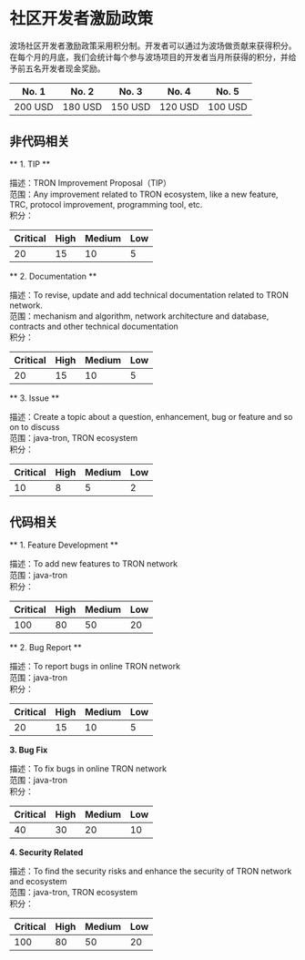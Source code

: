 <h1>社区开发者激励政策</h1>

波场社区开发者激励政策采用积分制。开发者可以通过为波场做贡献来获得积分。在每个月的月底，我们会统计每个参与波场项目的开发者当月所获得的积分，并给予前五名开发者现金奖励。

| No. 1   |  No. 2    |   No. 3  |   No. 4   |   No. 5   |
|---------|-----------|----------|-----------|-----------|
| 200 USD |  180 USD  | 150 USD  |  120 USD  |  100 USD  |

## 非代码相关

** 1. TIP **

描述：TRON Improvement Proposal（TIP）  
范围：Any improvement related to TRON ecosystem, like a new feature, TRC, protocol improvement, programming tool, etc.     
积分：

| Critical  |   High    |  Medium  |     Low   |
|-----------|-----------|----------|-----------|
|    20     |    15     |    10    |      5    |

** 2. Documentation  **

描述：To revise, update and add technical documentation related to TRON network.  
范围：mechanism and algorithm, network architecture and database, contracts and other technical documentation   
积分： 

| Critical  |   High    |  Medium  |     Low   |
|-----------|-----------|----------|-----------|
|    20     |    15     |    10    |      5    |

** 3. Issue **  

描述：Create a topic about a question, enhancement, bug or feature and so on to discuss   
范围：java-tron, TRON ecosystem  
积分：

| Critical  |   High    |  Medium  |     Low   |
|-----------|-----------|----------|-----------|
|    10     |    8      |    5     |      2    |

## 代码相关

** 1. Feature Development **

描述：To add new features to TRON network  
范围：java-tron    
积分：

| Critical  |   High    |  Medium  |     Low   |
|-----------|-----------|----------|-----------|
|    100    |    80     |    50    |     20    |

** 2. Bug Report **

描述：To report bugs in online TRON network  
范围：java-tron     
积分：

| Critical  |   High    |  Medium  |     Low   |
|-----------|-----------|----------|-----------|
|    20     |    15     |    10    |     5     |

**3. Bug Fix**

描述：To fix bugs in online TRON network   
范围：java-tron     
积分：

| Critical  |   High    |  Medium  |     Low   |
|-----------|-----------|----------|-----------|
|    40     |    30     |    20    |     10    |

**4. Security Related**

描述：To find the security risks and enhance the security of TRON network and ecosystem   
范围：java-tron, TRON ecosystem   
积分：

| Critical  |   High    |  Medium  |     Low   |
|-----------|-----------|----------|-----------|
|    100    |    80     |    50    |     20    |

